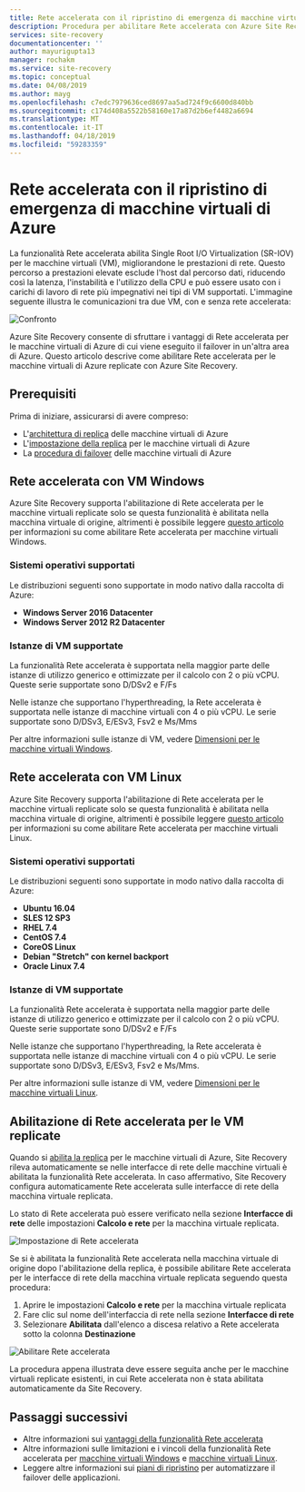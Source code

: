 ```yaml
---
title: Rete accelerata con il ripristino di emergenza di macchine virtuali di Azure | Microsoft Docs
description: Procedura per abilitare Rete accelerata con Azure Site Recovery per il ripristino di emergenza di macchine virtuali di Azure
services: site-recovery
documentationcenter: ''
author: mayurigupta13
manager: rochakm
ms.service: site-recovery
ms.topic: conceptual
ms.date: 04/08/2019
ms.author: mayg
ms.openlocfilehash: c7edc7979636ced8697aa5ad724f9c6600d840bb
ms.sourcegitcommit: c174d408a5522b58160e17a87d2b6ef4482a6694
ms.translationtype: MT
ms.contentlocale: it-IT
ms.lasthandoff: 04/18/2019
ms.locfileid: "59283359"
---
```

# <a name="accelerated-networking-with-azure-virtual-machine-disaster-recovery"></a>Rete accelerata con il ripristino di emergenza di macchine virtuali di Azure

La funzionalità Rete accelerata abilita Single Root I/O Virtualization (SR-IOV) per le macchine virtuali (VM), migliorandone le prestazioni di rete. Questo percorso a prestazioni elevate esclude l'host dal percorso dati, riducendo così la latenza, l'instabilità e l'utilizzo della CPU e può essere usato con i carichi di lavoro di rete più impegnativi nei tipi di VM supportati. L'immagine seguente illustra le comunicazioni tra due VM, con e senza rete accelerata:

![Confronto](./media/azure-vm-disaster-recovery-with-accelerated-networking/accelerated-networking-benefit.png)

Azure Site Recovery consente di sfruttare i vantaggi di Rete accelerata per le macchine virtuali di Azure di cui viene eseguito il failover in un'altra area di Azure. Questo articolo descrive come abilitare Rete accelerata per le macchine virtuali di Azure replicate con Azure Site Recovery.

## <a name="prerequisites"></a>Prerequisiti

Prima di iniziare, assicurarsi di avere compreso:
-   L'[architettura di replica](azure-to-azure-architecture.md) delle macchine virtuali di Azure
-   L'[impostazione della replica](azure-to-azure-tutorial-enable-replication.md) per le macchine virtuali di Azure
-   La [procedura di failover](azure-to-azure-tutorial-failover-failback.md) delle macchine virtuali di Azure

## <a name="accelerated-networking-with-windows-vms"></a>Rete accelerata con VM Windows

Azure Site Recovery supporta l'abilitazione di Rete accelerata per le macchine virtuali replicate solo se questa funzionalità è abilitata nella macchina virtuale di origine, altrimenti è possibile leggere [questo articolo](../virtual-network/create-vm-accelerated-networking-powershell.md#enable-accelerated-networking-on-existing-vms) per informazioni su come abilitare Rete accelerata per macchine virtuali Windows.

### <a name="supported-operating-systems"></a>Sistemi operativi supportati
Le distribuzioni seguenti sono supportate in modo nativo dalla raccolta di Azure:
* **Windows Server 2016 Datacenter**
* **Windows Server 2012 R2 Datacenter**

### <a name="supported-vm-instances"></a>Istanze di VM supportate
La funzionalità Rete accelerata è supportata nella maggior parte delle istanze di utilizzo generico e ottimizzate per il calcolo con 2 o più vCPU.  Queste serie supportate sono D/DSv2 e F/Fs

Nelle istanze che supportano l'hyperthreading, la Rete accelerata è supportata nelle istanze di macchine virtuali con 4 o più vCPU. Le serie supportate sono D/DSv3, E/ESv3, Fsv2 e Ms/Mms

Per altre informazioni sulle istanze di VM, vedere [Dimensioni per le macchine virtuali Windows](../virtual-machines/windows/sizes.md?toc=%2fazure%2fvirtual-network%2ftoc.json).

## <a name="accelerated-networking-with-linux-vms"></a>Rete accelerata con VM Linux

Azure Site Recovery supporta l'abilitazione di Rete accelerata per le macchine virtuali replicate solo se questa funzionalità è abilitata nella macchina virtuale di origine, altrimenti è possibile leggere [questo articolo](../virtual-network/create-vm-accelerated-networking-cli.md#enable-accelerated-networking-on-existing-vms) per informazioni su come abilitare Rete accelerata per macchine virtuali Linux.

### <a name="supported-operating-systems"></a>Sistemi operativi supportati
Le distribuzioni seguenti sono supportate in modo nativo dalla raccolta di Azure:
* **Ubuntu 16.04**
* **SLES 12 SP3**
* **RHEL 7.4**
* **CentOS 7.4**
* **CoreOS Linux**
* **Debian "Stretch" con kernel backport**
* **Oracle Linux 7.4**

### <a name="supported-vm-instances"></a>Istanze di VM supportate
La funzionalità Rete accelerata è supportata nella maggior parte delle istanze di utilizzo generico e ottimizzate per il calcolo con 2 o più vCPU.  Queste serie supportate sono D/DSv2 e F/Fs

Nelle istanze che supportano l'hyperthreading, la Rete accelerata è supportata nelle istanze di macchine virtuali con 4 o più vCPU. Le serie supportate sono D/DSv3, E/ESv3, Fsv2 e Ms/Mms.

Per altre informazioni sulle istanze di VM, vedere [Dimensioni per le macchine virtuali Linux](../virtual-machines/linux/sizes.md?toc=%2fazure%2fvirtual-network%2ftoc.json).

## <a name="enabling-accelerated-networking-for-replicated-vms"></a>Abilitazione di Rete accelerata per le VM replicate

Quando si [abilita la replica](azure-to-azure-tutorial-enable-replication.md) per le macchine virtuali di Azure, Site Recovery rileva automaticamente se nelle interfacce di rete delle macchine virtuali è abilitata la funzionalità Rete accelerata. In caso affermativo, Site Recovery configura automaticamente Rete accelerata sulle interfacce di rete della macchina virtuale replicata.

Lo stato di Rete accelerata può essere verificato nella sezione **Interfacce di rete** delle impostazioni **Calcolo e rete** per la macchina virtuale replicata.

![Impostazione di Rete accelerata](./media/azure-vm-disaster-recovery-with-accelerated-networking/compute-network-accelerated-networking.png)

Se si è abilitata la funzionalità Rete accelerata nella macchina virtuale di origine dopo l'abilitazione della replica, è possibile abilitare Rete accelerata per le interfacce di rete della macchina virtuale replicata seguendo questa procedura:
1. Aprire le impostazioni **Calcolo e rete** per la macchina virtuale replicata
2. Fare clic sul nome dell'interfaccia di rete nella sezione **Interfacce di rete**
3. Selezionare **Abilitata** dall'elenco a discesa relativo a Rete accelerata sotto la colonna **Destinazione**

![Abilitare Rete accelerata](./media/azure-vm-disaster-recovery-with-accelerated-networking/network-interface-accelerated-networking-enabled.png)

La procedura appena illustrata deve essere seguita anche per le macchine virtuali replicate esistenti, in cui Rete accelerata non è stata abilitata automaticamente da Site Recovery.

## <a name="next-steps"></a>Passaggi successivi
- Altre informazioni sui [vantaggi della funzionalità Rete accelerata](../virtual-network/create-vm-accelerated-networking-powershell.md#benefits)
- Altre informazioni sulle limitazioni e i vincoli della funzionalità Rete accelerata per [macchine virtuali Windows](../virtual-network/create-vm-accelerated-networking-powershell.md#limitations-and-constraints) e [macchine virtuali Linux](../virtual-network/create-vm-accelerated-networking-cli.md#limitations-and-constraints).
- Leggere altre informazioni sui [piani di ripristino](site-recovery-create-recovery-plans.md) per automatizzare il failover delle applicazioni.
